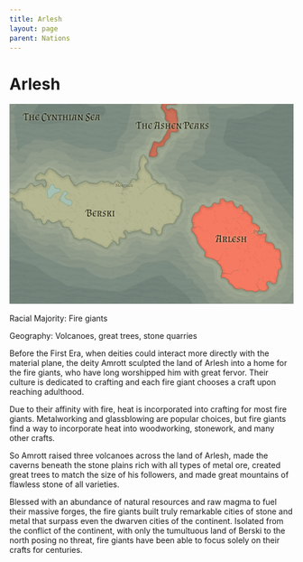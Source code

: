 ```yaml
---
title: Arlesh
layout: page
parent: Nations
---
```


# Arlesh

![NationMap](../images/nations/Arlesh.png)

Racial Majority: Fire giants

Geography: Volcanoes, great trees, stone quarries

Before the First Era, when deities could interact more directly with the material plane, the deity Amrott sculpted the land of Arlesh into a home for the fire giants, who have long worshipped him with great fervor. Their culture is dedicated to crafting and each fire giant chooses a craft upon reaching adulthood.

Due to their affinity with fire, heat is incorporated into crafting for most fire giants. Metalworking and glassblowing are popular choices, but fire giants find a way to incorporate heat into woodworking, stonework, and many other crafts.

So Amrott raised three volcanoes across the land of Arlesh, made the caverns beneath the stone plains rich with all types of metal ore, created great trees to match the size of his followers, and made great mountains of flawless stone of all varieties.

Blessed with an abundance of natural resources and raw magma to fuel their massive forges, the fire giants built truly remarkable cities of stone and metal that surpass even the dwarven cities of the continent. Isolated from the conflict of the continent, with only the tumultuous land of Berski to the north posing no threat, fire giants have been able to focus solely on their crafts for centuries.
